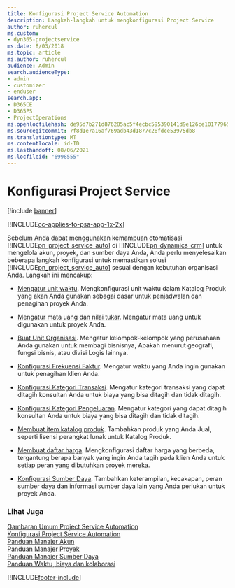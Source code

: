 ```yaml
---
title: Konfigurasi Project Service Automation
description: Langkah-langkah untuk mengkonfigurasi Project Service
author: ruhercul
ms.custom:
- dyn365-projectservice
ms.date: 8/03/2018
ms.topic: article
ms.author: ruhercul
audience: Admin
search.audienceType:
- admin
- customizer
- enduser
search.app:
- D365CE
- D365PS
- ProjectOperations
ms.openlocfilehash: de95d7b271d876285ac5f4ecbc595390141d9e126ce101779652828581c1f613
ms.sourcegitcommit: 7f8d1e7a16af769adb43d1877c28fdce53975db8
ms.translationtype: MT
ms.contentlocale: id-ID
ms.lasthandoff: 08/06/2021
ms.locfileid: "6998555"
---
```

# <a name="configure-project-service"></a>Konfigurasi Project Service

[!include [banner](../includes/psa-now-project-operations.md)]

[!INCLUDE[cc-applies-to-psa-app-1x-2x](../includes/cc-applies-to-psa-app-1x-2x.md)]

Sebelum Anda dapat menggunakan kemampuan otomatisasi [!INCLUDE[pn_project_service_auto](../includes/pn-project-service-auto.md)] di [!INCLUDE[pn_dynamics_crm](../includes/pn-dynamics-crm.md)] untuk mengelola akun, proyek, dan sumber daya Anda, Anda perlu menyelesaikan beberapa langkah konfigurasi untuk memastikan solusi [!INCLUDE[pn_project_service_auto](../includes/pn-project-service-auto.md)] sesuai dengan kebutuhan organisasi Anda. Langkah ini mencakup:  
  
-   [Mengatur unit waktu](../psa/set-up-time-units.md). Mengkonfigurasi unit waktu dalam Katalog Produk yang akan Anda gunakan sebagai dasar untuk penjadwalan dan penagihan proyek Anda.  
  
-   [Mengatur mata uang dan nilai tukar](../psa/set-up-currencies-exchange-rates.md). Mengatur mata uang untuk digunakan untuk proyek Anda.  
  
-   [Buat Unit Organisasi](../psa/create-organizational-units.md). Mengatur kelompok-kelompok yang perusahaan Anda gunakan untuk membagi bisnisnya, Apakah menurut geografi, fungsi bisnis, atau divisi Logis lainnya.  
  
-   [Konfigurasi Frekuensi Faktur](../psa/set-up-invoice-frequencies.md). Mengatur waktu yang Anda ingin gunakan untuk penagihan klien Anda.  
  
-   [Konfigurasi Kategori Transaksi](../psa/configure-transaction-categories.md). Mengatur kategori transaksi yang dapat ditagih konsultan Anda untuk biaya yang bisa ditagih dan tidak ditagih.  
  
-   [Konfigurasi Kategori Pengeluaran](../psa/configure-expense-categories.md). Mengatur kategori yang dapat ditagih konsultan Anda untuk biaya yang bisa ditagih dan tidak ditagih.  
  
-   [Membuat item katalog produk](../psa/create-product-catalog-items.md). Tambahkan produk yang Anda Jual, seperti lisensi perangkat lunak untuk Katalog Produk.  
  
-   [Membuat daftar harga](../psa/create-price-list.md). Mengkonfigurasi daftar harga yang berbeda, tergantung berapa banyak yang ingin Anda tagih pada klien Anda untuk setiap peran yang dibutuhkan proyek mereka.  
  
-   [Konfigurasi Sumber Daya](../psa/set-up-resources.md). Tambahkan keterampilan, kecakapan, peran sumber daya dan informasi sumber daya lain yang Anda perlukan untuk proyek Anda.  
  
### <a name="see-also"></a>Lihat Juga  
 [Gambaran Umum Project Service Automation](../psa/overview.md)   
 [Konfigurasi Project Service Automation](../psa/configure.md)   
 [Panduan Manajer Akun](../psa/account-manager-guide.md)   
 [Panduan Manajer Proyek](../psa/project-manager-guide.md)   
 [Panduan Manajer Sumber Daya](../psa/resource-manager-guide.md)   
 [Panduan Waktu, biaya dan kolaborasi](../psa/time-expense-collaboration-guide.md)


[!INCLUDE[footer-include](../includes/footer-banner.md)]